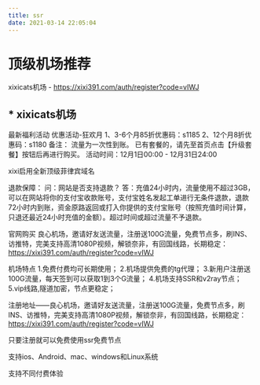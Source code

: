 ```yaml
---
title: ssr
date: 2021-03-14 22:05:04
---
```






<!-- # hashcloud机场

## [](#重磅福利-hashcloud-顶级实惠机场来了！！！ "重磅福利  hashcloud 顶级实惠机场来了！！！")重磅福利  hashcloud 顶级实惠机场来了！！！


![](https://s1.ax1x.com/2020/09/15/w6OQne.png)

hashcloud是一家专业做 CN2 GIA/BGP/IPLC 线路的V2Ray机场，拥有美国 CN2 GIA 香港BGP 深港IPLC专线等优质线路。经过一段时间的使用，可以作为主力用来科学上网和游戏加速等使用,客服全天在线极速响应,晚高峰测速能跑4K。

### [](#拥有自研的傻瓜式客户端，登录账户后自动配置，博主比较推荐使用他们的工具来一键配置，真的是很方便，直接就可以科学上网了。这对于小白用户来说非常友好。有需要的小伙伴们可以注册体验一下。 "拥有自研的傻瓜式客户端，登录账户后自动配置，博主比较推荐使用他们的工具来一键配置，真的是很方便，直接就可以科学上网了。这对于小白用户来说非常友好。有需要的小伙伴们可以注册体验一下。")拥有自研的傻瓜式客户端，登录账户后自动配置，博主比较推荐使用他们的工具来一键配置，真的是很方便，直接就可以科学上网了。这对于小白用户来说非常友好。有需要的小伙伴们可以注册体验一下。

八折优惠码 `mosq`

注册地址——[https://hash.red/#/register?code=zLp8jvAW](https://hash.red/#/register?code=zLp8jvAW)


# Spacex机场

## [](#重磅福利-Spacex-顶级实惠机场来了！！！ "重磅福利  Spacex 顶级实惠机场来了！！！")重磅福利  Spacex 顶级实惠机场来了！！！


![](https://s1.ax1x.com/2020/09/15/w6OQne.png)

Spacex是一家专业做 CN2 GIA/BGP/IPLC 线路的V2Ray机场，拥有美国 CN2 GIA 香港BGP 深港IPLC专线等优质线路。经过一段时间的使用，可以作为主力用来科学上网和游戏加速等使用,客服全天在线极速响应,晚高峰测速能跑4K。

### [](#拥有自研的傻瓜式客户端，登录账户后自动配置，博主比较推荐使用他们的工具来一键配置，真的是很方便，直接就可以科学上网了。这对于小白用户来说非常友好。有需要的小伙伴们可以注册体验一下。 "拥有自研的傻瓜式客户端，登录账户后自动配置，博主比较推荐使用他们的工具来一键配置，真的是很方便，直接就可以科学上网了。这对于小白用户来说非常友好。有需要的小伙伴们可以注册体验一下。")拥有自研的傻瓜式客户端，登录账户后自动配置，博主比较推荐使用他们的工具来一键配置，真的是很方便，直接就可以科学上网了。这对于小白用户来说非常友好。有需要的小伙伴们可以注册体验一下。

八折优惠码 `mosq`

注册地址——[https://spacex.im/#/register?code=zekUuUpB](https://spacex.im/#/register?code=zekUuUpB) -->

# 顶级机场推荐
xixicats机场 - https://xixi391.com/auth/register?code=vIWJ
<!-- 速蛙云机场 - https://i.fastfrog.top/Z8g -->





## * xixicats机场
最新福利活动
优惠活动-狂欢月
1、3-6个月85折优惠码：s1185
2、12个月8折优惠码：s1180
备注：
流量为一次性到账。
已有套餐的，请先至首页点击【升级套餐】按钮后再进行购买。
活动时间：12月1日00:00 - 12月31日24:00

xixi启用全新顶级菲律宾域名

退款保障：
问：网站是否支持退款？
答：充值24小时内，流量使用不超过3GB，可以在网站将你的支付宝收款账号，支付宝姓名发起工单进行无条件退款，退款72小时内到账，资金原路返回或打入你提供的支付宝账号（按照充值时间计算，只退还最近24小时充值的金额）。超过时间或超过流量不予退款。

官网购买
良心机场，邀请好友送流量，注册送100G流量，免费节点多，刷INS、访推特，完美支持高清1080P视频，解锁奈非，有回国线路，长期稳定：https://xixi391.com/auth/register?code=vIWJ

机场特点
1.免费付费均可长期使用；
2.机场提供免费的tg代理；
3.新用户注册送100G流量，每天签到可以获取1到3个G流量；
4.机场支持SSR和v2ray节点；
5.vip线路,隧道加密，节点更稳定；

注册地址——良心机场，邀请好友送流量，注册送100G流量，免费节点多，刷INS、访推特，完美支持高清1080P视频，解锁奈非，有回国线路，长期稳定：https://xixi391.com/auth/register?code=vIWJ

只要注册就可以免费使用ssr免费节点


支持ios、Android、mac、windows和Linux系统


支持不同付费体验



